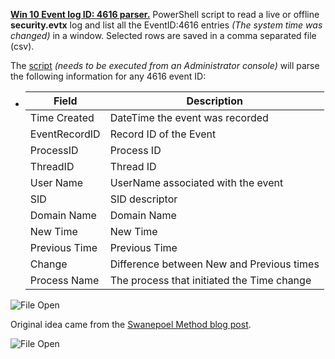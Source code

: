 <!-- saved from url=(0023) https://kacos2000.github.io/Win10-Research/EventLogs/ --> 
<!-- https://guides.github.com/features/mastering-markdown/ --> 

**[Win 10 Event log ID: 4616 parser.](https://github.com/kacos2000/Win10-Research/blob/master/EventLogs/TimeEvents.ps1)** PowerShell script to read a live or offline **security.evtx** log and list all the EventID:4616 entries *(The system time was changed)* in a window. Selected rows are saved in a comma separated file (csv).  

   The [script](https://github.com/kacos2000/Win10-Research/blob/master/EventLogs/TimeEvents.ps1) *(needs to be executed from an Administrator console)* will parse the following information for any 4616 event ID:

   -  Field              | Description
      ------------       | -------------
      Time Created       | DateTime the event was recorded
      EventRecordID      | Record ID of the Event
      ProcessID          | Process ID
      ThreadID           | Thread ID
      User Name          | UserName associated with the event 
      SID                | SID descriptor
      Domain Name        | Domain Name
      New Time           | New Time
      Previous Time      | Previous Time
      Change             | Difference between New and Previous times
      Process Name       | The process that initiated the Time change 
      
   ![File Open](https://raw.githubusercontent.com/kacos2000/Win10-Research/master/EventLogs/O.JPG)
   
   
   Original idea came from the [Swanepoel Method blog post](https://www.dfir.co.za/2018/07/07/detecting-time-changes-with-l2t-aint-nobody-got-time-for-that/).
   
   ![File Open](https://raw.githubusercontent.com/kacos2000/Win10-Research/master/EventLogs/T.JPG)
   
